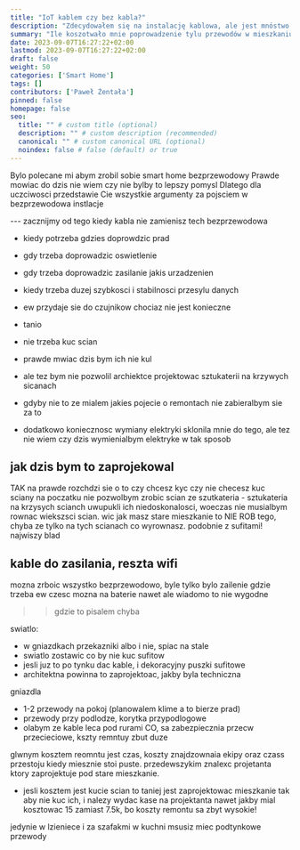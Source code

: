 ```yaml
---
title: "IoT kablem czy bez kabla?"
description: "Zdecydowałem się na instalację kablowa, ale jest mnóstwo argumentów aby wybrać bezprzewodowe rozwiązania smart home. Zanim zdecydujesz się na prócie wszystkich ścian, powinieneś je rozważyć. Prawdę mówiąc do dziś nie wiem, czy nie popełniłem błędu idąc w kable."
summary: "Ile koszotwało mnie poprowadzenie tylu przewodów w mieszkaniu i dlaczego warto rozważyć bezprzewodowy smart home?"
date: 2023-09-07T16:27:22+02:00
lastmod: 2023-09-07T16:27:22+02:00
draft: false
weight: 50
categories: ['Smart Home']
tags: []
contributors: ['Paweł Żentała']
pinned: false
homepage: false
seo:
  title: "" # custom title (optional)
  description: "" # custom description (recommended)
  canonical: "" # custom canonical URL (optional)
  noindex: false # false (default) or true
---
```


Bylo polecane mi abym zrobil sobie smart home bezprzewodowy
Prawde mowiac do dzis nie wiem czy nie bylby to lepszy pomysl
Dlatego dla uczciwosci przedstawie Cie wszystkie argumenty za pojsciem w bezprzewodowa instlacje

--- zacznijmy od tego kiedy kabla nie zamienisz tech bezprzewodowa
- kiedy potrzeba gdzies doprowdzic prad
- gdy trzeba doprowadzic oswietlenie
- gdy trzeba doprowadzic zasilanie jakis urzadzenien
- kiedy trzeba duzej szybkosci i stabilnosci przesylu danych

- ew przydaje sie do czujnikow chociaz nie jest konieczne

* tanio
* nie trzeba kuc scian
* prawde mwiac dzis bym ich nie kul
* ale tez bym nie pozwolil archiektce projektowac sztukaterii na krzywych sicanach

* gdyby nie to ze mialem jakies pojecie o remontach nie zabieralbym sie za to
* dodatkowo koniecznosc wymiany elektryki sklonila mnie do tego, ale tez nie wiem czy dzis wymienialbym elektryke w tak sposob


## jak dzis bym to zaprojekowal

TAK na prawde rozchdzi sie o to czy chcesz kyc czy nie checesz kuc sciany
na poczatku nie pozwolbym zrobic scian ze szutkateria - sztukateria na krzysych scianch uwupukli ich niedoskonalosci, woeczas nie musialbym rownac wiekszsci scian. wic jak masz stare mieszkanie to NIE ROB tego, chyba ze tylko na tych scianach co wyrownasz. podobnie z sufitami! najwiszy blad


## kable do zasilania, reszta wifi

mozna zrboic wszystko bezprzewodowo, byle tylko bylo zailenie gdzie trzeba
ew czesc mozna na baterie nawet ale wiadomo to nie wygodne

>> gdzie to pisalem chyba

swiatlo:
- w gniazdkach przekazniki albo i nie, spiac na stale
- swiatlo zostawic co by nie kuc sufitow
- jesli juz to po tynku dac kable, i dekoracyjny puszki sufitowe
- architektna powinna to zaprojektoac, jakby byla techniczna

gniazdla
- 1-2 przewody na pokoj (planowalem klime a to bierze prad)
- przewody przy podlodze, korytka przypodlogowe
- olabym ze kable leca pod rurami CO, sa zabezpiecznia przecw przecieciowe, kszty remntuy zbut duze


glwnym kosztem reomntu jest czas, koszty znajdzownaia ekipy oraz czass przestoju kiedy miesznie stoi puste. przedewszykim znalexc projetanta ktory zaprojektuje pod stare mieszkanie.

- jesli kosztem jest kucie scian to taniej jest zaprojektowac mieszkanie tak aby nie kuc ich, i nalezy wydac kase na projektanta nawet jakby mial kosztowac 15 zamiast 7.5k, bo koszty remontu sa zbyt wysokie!

jedynie w lzieniece i za szafakmi w kuchni msusiz miec podtynkowe przewody
